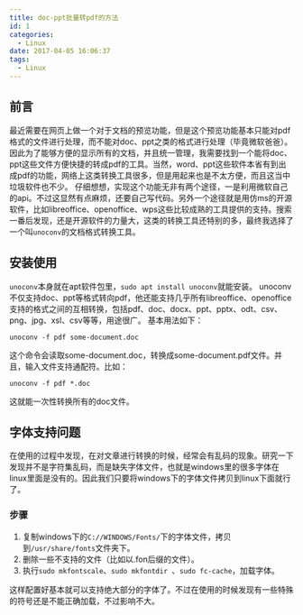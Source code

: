 ```yaml
---
title: doc-ppt批量转pdf的方法
id: 1
categories:
  - Linux
date: 2017-04-05 16:06:37
tags:
  - Linux
---
```


## 前言
最近需要在网页上做一个对于文档的预览功能，但是这个预览功能基本只能对pdf格式的文件进行处理，而不能对doc、ppt之类的格式进行处理（毕竟微软爸爸）。因此为了能够方便的显示所有的文档，并且统一管理，我需要找到一个能将doc、ppt这些文件方便快捷的转成pdf的工具。当然，word、ppt这些软件本省有到出成pdf的功能，网络上这类转换工具很多，但是用起来也是不太方便，而且这当中垃圾软件也不少。
仔细想想，实现这个功能无非有两个途径，一是利用微软自己的api。不过这显然有点麻烦，还要自己写代码。另外一个途径就是用仿ms的开源软件，比如libreoffice、openoffice、wps这些比较成熟的工具提供的支持。搜索一番后发现，还是开源软件的力量大，这类的转换工具还特别的多，最终我选择了一个叫`unoconv`的文档格式转换工具。

## 安装使用
`unoconv`本身就在apt软件包里，`sudo apt install unoconv`就能安装。
unoconv不仅支持doc、ppt等格式转向pdf，他还能支持几乎所有libreoffice、openoffice支持的格式之间的互相转换，包括pdf、doc、docx、ppt、pptx、odt、csv、png、jpg、xsl、csv等等，用途很广。
基本用法如下：
```
unoconv -f pdf some-document.doc
```
这个命令会读取some-document.doc，转换成some-document.pdf文件。并且，输入文件支持通配符。比如：
```
unoconv -f pdf *.doc
```
这就能一次性转换所有的doc文件。

## 字体支持问题
在使用的过程中发现，在对文章进行转换的时候，经常会有乱码的现象。研究一下发现并不是字符集乱码，而是缺失字体文件，也就是windows里的很多字体在linux里面是没有的。因此我们只要将windows下的字体文件拷贝到linux下面就行了。
### 步骤
1. 复制windows下的`C://WINDOWS/Fonts/`下的字体文件，拷贝到`/usr/share/fonts`文件夹下。
2. 删除一些不支持的文件（比如以.fon后缀的文件）。
3. 执行`sudo mkfontscale`、`sudo mkfontdir `、`sudo fc-cache`，加载字体。

这样配置好基本就可以支持绝大部分的字体了。不过在使用的时候发现有一些特殊的符号还是不能正确加载，不过影响不大。
